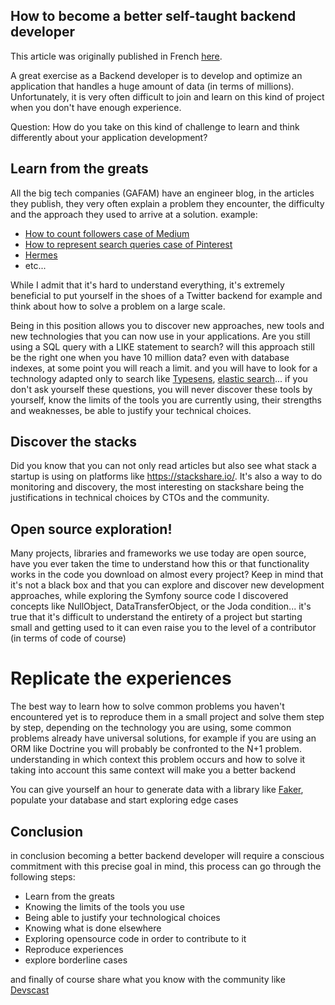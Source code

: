 ## How to become a better self-taught backend developer

This article was originally published in French [here](https://devscast.tech/posts/comment-devenir-meilleur-developpeur-backend-autodidacte-31).

A great exercise as a Backend developer is to develop and optimize an application that handles a huge amount of data (in terms of millions). Unfortunately, it is very often difficult to join and learn on this kind of project when you don't have enough experience. 

Question: How do you take on this kind of challenge to learn and think differently about your application development?

## Learn from the greats
All the big tech companies (GAFAM) have an engineer blog, in the articles they publish, they very often explain a problem they encounter, the difficulty and the approach they used to arrive at a solution. 
example:
- [How to count followers case of Medium](https://medium.engineering/counting-your-followers-facbfafe45d9)
- [How to represent search queries case of Pinterest](https://medium.com/pinterest-engineering/searchsage-learning-search-query-representations-at-pinterest-654f2bb887fc)
- [Hermes](https://engineering.fb.com/2019/07/12/android/hermes/)
- etc...

While I admit that it's hard to understand everything, it's extremely beneficial to put yourself in the shoes of a Twitter backend for example and think about how to solve a problem on a large scale.

Being in this position allows you to discover new approaches, new tools and new technologies that you can now use in your applications. Are you still using a SQL query with a LIKE statement to search? will this approach still be the right one when you have 10 million data? even with database indexes, at some point you will reach a limit. and you will have to look for a technology adapted only to search like [Typesens](https://typesense.org/), [elastic search](https://www.elastic.co/)... if you don't ask yourself these questions, you will never discover these tools by yourself, know the limits of the tools you are currently using, their strengths and weaknesses, be able to justify your technical choices. 

## Discover the stacks
Did you know that you can not only read articles but also see what stack a startup is using on platforms like https://stackshare.io/. It's also a way to do monitoring and discovery, the most interesting on stackshare being the justifications in technical choices by CTOs and the community.

## Open source exploration!
Many projects, libraries and frameworks we use today are open source, have you ever taken the time to understand how this or that functionality works in the code you download on almost every project? Keep in mind that it's not a black box and that you can explore and discover new development approaches, while exploring the Symfony source code I discovered concepts like NullObject, DataTransferObject, or the Joda condition... it's true that it's difficult to understand the entirety of a project but starting small and getting used to it can even raise you to the level of a contributor (in terms of code of course)

# Replicate the experiences
The best way to learn how to solve common problems you haven't encountered yet is to reproduce them in a small project and solve them step by step, depending on the technology you are using, some common problems already have universal solutions, for example if you are using an ORM like Doctrine you will probably be confronted to the N+1 problem. understanding in which context this problem occurs and how to solve it taking into account this same context will make you a better backend

You can give yourself an hour to generate data with a library like [Faker](https://fakerjs.dev/), populate your database and start exploring edge cases

## Conclusion
in conclusion becoming a better backend developer will require a conscious commitment with this precise goal in mind, this process can go through the following steps: 

- Learn from the greats
- Knowing the limits of the tools you use
- Being able to justify your technological choices
- Knowing what is done elsewhere
- Exploring opensource code in order to contribute to it
- Reproduce experiences
- explore borderline cases

and finally of course share what you know with the community like [Devscast](https://t.me/devscast)